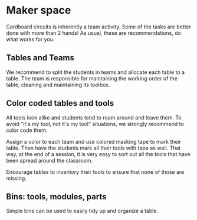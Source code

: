 # Maker space

Cardboard circuits is inherently a team activity. Some of the tasks are better done with more than 2 hands!
As usual, these are recommendations, do what works for you.

## Tables and Teams

We recommend to split the students in teams and allocate each table to a table.
The team is responsible for maintaining the working order of the table, cleaning and maintaining its toolbox.

## Color coded tables and tools

All tools look alike and students tend to roam around and leave them. To avoid "it's my tool, not it's my tool" situations, we strongly recommend to color code them.

Assign a color to each team and use colored masking tape to mark their table. Then have the students mark all their tools with tape as well. That way, at the end of a session, it is very easy to sort out all the tools that have been spread around the classroom.

Encourage tables to inventory their tools to ensure that none of those are missing.

## Bins: tools, modules, parts

Simple bins can be used to easily tidy up and organize a table.